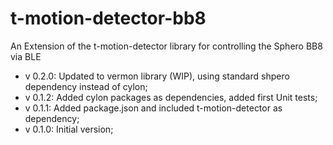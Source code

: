# t-motion-detector-bb8
An Extension of the t-motion-detector library for controlling the Sphero BB8 via BLE

 * v 0.2.0: Updated to vermon library (WIP), using standard shpero dependency instead of cylon;  
 * v 0.1.2: Added cylon packages as dependencies, added first Unit tests;  
 * v 0.1.1: Added package.json and included t-motion-detector as dependency;  
 * v 0.1.0: Initial version;  
